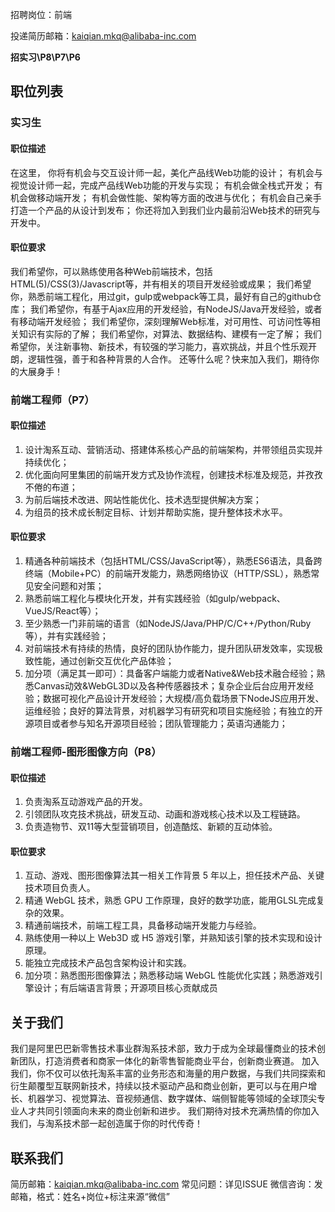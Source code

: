 招聘岗位：前端

投递简历邮箱：kaiqian.mkq@alibaba-inc.com

**招实习\P8\P7\P6**

## 职位列表

### 实习生

#### 职位描述

在这里， 
你将有机会与交互设计师一起，美化产品线Web功能的设计； 
有机会与视觉设计师一起，完成产品线Web功能的开发与实现； 
有机会做全栈式开发； 
有机会做移动端开发； 
有机会做性能、架构等方面的改进与优化； 
有机会自己亲手打造一个产品的从设计到发布； 
你还将加入到我们业内最前沿Web技术的研究与开发中。

#### 职位要求

我们希望你，可以熟练使用各种Web前端技术，包括HTML(5)/CSS(3)/Javascript等，并有相关的项目开发经验或成果； 
我们希望你，熟悉前端工程化，用过git，gulp或webpack等工具，最好有自己的github仓库； 
我们希望你，有基于Ajax应用的开发经验，有NodeJS/Java开发经验，或者有移动端开发经验； 
我们希望你，深刻理解Web标准，对可用性、可访问性等相关知识有实际的了解； 
我们希望你，对算法、数据结构、建模有一定了解； 
我们希望你，关注新事物、新技术，有较强的学习能力，喜欢挑战，并且个性乐观开朗，逻辑性强，善于和各种背景的人合作。 
还等什么呢？快来加入我们，期待你的大展身手！

### 前端工程师（P7）

#### 职位描述

1. 设计淘系互动、营销活动、搭建体系核心产品的前端架构，并带领组员实现并持续优化；
2. 优化面向阿里集团的前端开发方式及协作流程，创建技术标准及规范，并孜孜不倦的布道；
3. 为前后端技术改进、网站性能优化、技术选型提供解决方案；
4. 为组员的技术成长制定目标、计划并帮助实施，提升整体技术水平。

#### 职位要求

1. 精通各种前端技术（包括HTML/CSS/JavaScript等），熟悉ES6语法，具备跨终端（Mobile+PC）的前端开发能力，熟悉网络协议（HTTP/SSL），熟悉常见安全问题和对策；
2. 熟悉前端工程化与模块化开发，并有实践经验（如gulp/webpack、VueJS/React等）；
3. 至少熟悉一门非前端的语言（如NodeJS/Java/PHP/C/C++/Python/Ruby等），并有实践经验；
4. 对前端技术有持续的热情，良好的团队协作能力，提升团队研发效率，实现极致性能，通过创新交互优化产品体验；
5. 加分项（满足其一即可）：具备客户端能力或者Native&Web技术融合经验；熟悉Canvas动效&WebGL3D以及各种传感器技术；复杂企业后台应用开发经验；数据可视化产品设计开发经验；大规模/高负载场景下NodeJS应用开发、运维经验；良好的算法背景，对机器学习有研究和项目实施经验；有独立的开源项目或者参与知名开源项目经验；团队管理能力；英语沟通能力；

### 前端工程师-图形图像方向（P8）

#### 职位描述

1. 负责淘系互动游戏产品的开发。
2. 引领团队攻克技术挑战，研发互动、动画和游戏核心技术以及工程链路。
3. 负责造物节、双11等大型营销项目，创造酷炫、新颖的互动体验。

#### 职位要求

1. 互动、游戏、图形图像算法其一相关工作背景 5 年以上，担任技术产品、关键技术项目负责人。
2. 精通 WebGL 技术，熟悉 GPU 工作原理，良好的数学功底，能用GLSL完成复杂的效果。
3. 精通前端技术，前端工程工具，具备移动端开发能力与经验。
4. 熟练使用一种以上 Web3D 或 H5 游戏引擎，并熟知该引擎的技术实现和设计原理。
5. 能独立完成技术产品包含架构设计和实践。
6. 加分项：熟悉图形图像算法；熟悉移动端 WebGL 性能优化实践；熟悉游戏引擎设计；有后端语言背景；开源项目核心贡献成员

## 关于我们

我们是阿里巴巴新零售技术事业群淘系技术部，致力于成为全球最懂商业的技术创新团队，打造消费者和商家一体化的新零售智能商业平台，创新商业赛道。
加入我们，你不仅可以依托淘系丰富的业务形态和海量的用户数据，与我们共同探索和衍生颠覆型互联网新技术，持续以技术驱动产品和商业创新，更可以与在用户增长、机器学习、视觉算法、音视频通信、数字媒体、端侧智能等领域的全球顶尖专业人才共同引领面向未来的商业创新和进步。
我们期待对技术充满热情的你加入我们，与淘系技术部一起创造属于你的时代传奇！

## 联系我们

简历邮箱：kaiqian.mkq@alibaba-inc.com
常见问题：详见ISSUE
微信咨询：发邮箱，格式：姓名+岗位+标注来源“微信”

